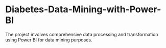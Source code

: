 # Diabetes-Data-Mining-with-Power-BI
The project involves comprehensive data processing and transformation using Power BI for data mining purposes.
